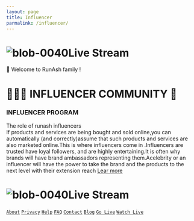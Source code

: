 ```yaml
--- 
layout: page 
title: Influencer 
parmalink: /influencer/ 
--- 
```

# ![blob-0040](https://user-images.githubusercontent.com/61916324/132724592-e5bef25e-36d9-4da8-bbc6-84a24183c8e2.png)Live Stream
👏 Welcome to RunAsh family !
# 🧑‍🤝‍🧑 INFLUENCER COMMUNITY 👫
### INFLUENCER PROGRAM
The role of runash influencers <br>
If products and services are being bought and sold online,you can automatically (and correctly)assume that such products and services are also marketed online.This is where influencers come in .Influencers are trusted have loyal followers, and are highly entertaining.It is often why brands will have brand ambassadors representing them.Acelebrity or an influencer will have the power to take the brand and the products to the next level with their extension reach 
[Lear more](https://influencermarketinghub.com)
















# ![blob-0040](https://user-images.githubusercontent.com/61916324/132724592-e5bef25e-36d9-4da8-bbc6-84a24183c8e2.png)Live Stream 
[``About``](https://) [``Privacy``](https://) [``Help``](https://) [``FAQ``](https://) [``Contact``](https://) [``Blog``](https://) [``Go Live``](https://) [``Watch Live``](https://)
